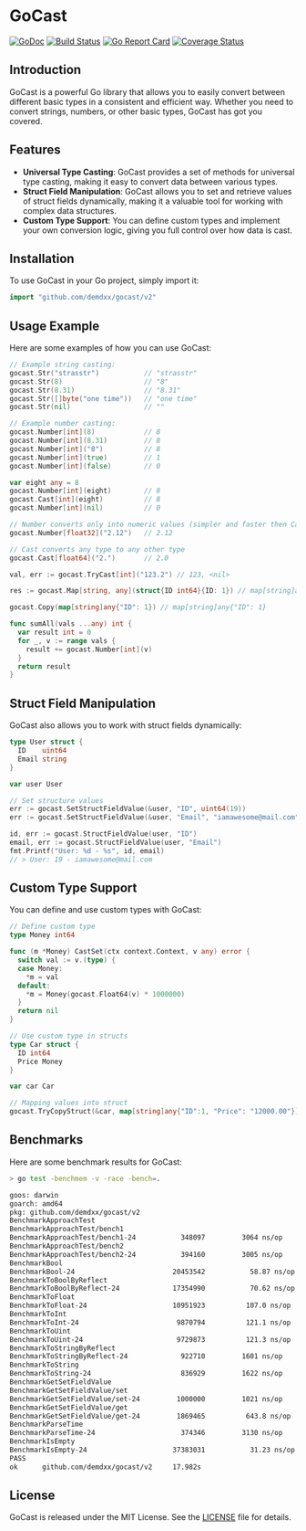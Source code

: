 # GoCast

[![GoDoc](https://godoc.org/github.com/demdxx/gocast?status.svg)](https://godoc.org/github.com/demdxx/gocast)
[![Build Status](https://github.com/demdxx/gocast/workflows/Tests/badge.svg)](https://github.com/demdxx/gocast/actions?workflow=Tests)
[![Go Report Card](https://goreportcard.com/badge/github.com/demdxx/gocast)](https://goreportcard.com/report/github.com/demdxx/gocast)
[![Coverage Status](https://coveralls.io/repos/github/demdxx/gocast/badge.svg?branch=master)](https://coveralls.io/github/demdxx/gocast?branch=master)

## Introduction

GoCast is a powerful Go library that allows you to easily convert between different basic types in a consistent and efficient way. Whether you need to convert strings, numbers, or other basic types, GoCast has got you covered.

## Features

- **Universal Type Casting**: GoCast provides a set of methods for universal type casting, making it easy to convert data between various types.
- **Struct Field Manipulation**: GoCast allows you to set and retrieve values of struct fields dynamically, making it a valuable tool for working with complex data structures.
- **Custom Type Support**: You can define custom types and implement your own conversion logic, giving you full control over how data is cast.

## Installation

To use GoCast in your Go project, simply import it:

```go
import "github.com/demdxx/gocast/v2"
```

## Usage Example

Here are some examples of how you can use GoCast:

```go
// Example string casting:
gocast.Str("strasstr")           // "strasstr"
gocast.Str(8)                    // "8"
gocast.Str(8.31)                 // "8.31"
gocast.Str([]byte("one time"))   // "one time"
gocast.Str(nil)                  // ""

// Example number casting:
gocast.Number[int](8)            // 8
gocast.Number[int](8.31)         // 8
gocast.Number[int]("8")          // 8
gocast.Number[int](true)         // 1
gocast.Number[int](false)        // 0

var eight any = 8
gocast.Number[int](eight)        // 8
gocast.Cast[int](eight)          // 8
gocast.Number[int](nil)          // 0

// Number converts only into numeric values (simpler and faster then Cast)
gocast.Number[float32]("2.12")   // 2.12

// Cast converts any type to any other type
gocast.Cast[float64]("2.")       // 2.0

val, err := gocast.TryCast[int]("123.2") // 123, <nil>

res := gocast.Map[string, any](struct{ID int64}{ID: 1}) // map[string]any{"ID": 1}

gocast.Copy(map[string]any{"ID": 1}) // map[string]any{"ID": 1}
```

```go
func sumAll(vals ...any) int {
  var result int = 0
  for _, v := range vals {
    result += gocast.Number[int](v)
  }
  return result
}
```

## Struct Field Manipulation

GoCast also allows you to work with struct fields dynamically:

```go
type User struct {
  ID    uint64
  Email string
}

var user User

// Set structure values
err := gocast.SetStructFieldValue(&user, "ID", uint64(19))
err := gocast.SetStructFieldValue(&user, "Email", "iamawesome@mail.com")

id, err := gocast.StructFieldValue(user, "ID")
email, err := gocast.StructFieldValue(user, "Email")
fmt.Printf("User: %d - %s", id, email)
// > User: 19 - iamawesome@mail.com
```

## Custom Type Support

You can define and use custom types with GoCast:

```go
// Define custom type
type Money int64

func (m *Money) CastSet(ctx context.Context, v any) error {
  switch val := v.(type) {
  case Money:
    *m = val
  default:
    *m = Money(gocast.Float64(v) * 1000000)
  }
  return nil
}

// Use custom type in structs
type Car struct {
  ID int64
  Price Money
}

var car Car

// Mapping values into struct
gocast.TryCopyStruct(&car, map[string]any{"ID":1, "Price": "12000.00"})
```

## Benchmarks

Here are some benchmark results for GoCast:

```sh
> go test -benchmem -v -race -bench=.

goos: darwin
goarch: amd64
pkg: github.com/demdxx/gocast/v2
BenchmarkApproachTest
BenchmarkApproachTest/bench1
BenchmarkApproachTest/bench1-24           348097         3064 ns/op        0 B/op          0 allocs/op
BenchmarkApproachTest/bench2
BenchmarkApproachTest/bench2-24           394160         3005 ns/op        0 B/op          0 allocs/op
BenchmarkBool
BenchmarkBool-24                        20453542           58.87 ns/op             0 B/op          0 allocs/op
BenchmarkToBoolByReflect
BenchmarkToBoolByReflect-24             17354990           70.62 ns/op             0 B/op          0 allocs/op
BenchmarkToFloat
BenchmarkToFloat-24                     10951923          107.0 ns/op              0 B/op          0 allocs/op
BenchmarkToInt
BenchmarkToInt-24                        9870794          121.1 ns/op              0 B/op          0 allocs/op
BenchmarkToUint
BenchmarkToUint-24                       9729873          121.3 ns/op              0 B/op          0 allocs/op
BenchmarkToStringByReflect
BenchmarkToStringByReflect-24             922710         1601 ns/op        5 B/op          0 allocs/op
BenchmarkToString
BenchmarkToString-24                      836929         1622 ns/op        5 B/op          0 allocs/op
BenchmarkGetSetFieldValue
BenchmarkGetSetFieldValue/set
BenchmarkGetSetFieldValue/set-24         1000000         1021 ns/op       64 B/op          4 allocs/op
BenchmarkGetSetFieldValue/get
BenchmarkGetSetFieldValue/get-24         1869465          643.8 ns/op             48 B/op          3 allocs/op
BenchmarkParseTime
BenchmarkParseTime-24                     374346         3130 ns/op      700 B/op         17 allocs/op
BenchmarkIsEmpty
BenchmarkIsEmpty-24                     37383031           31.23 ns/op             0 B/op          0 allocs/op
PASS
ok      github.com/demdxx/gocast/v2     17.982s
```

## License

GoCast is released under the MIT License. See the [LICENSE](LICENSE) file for details.
